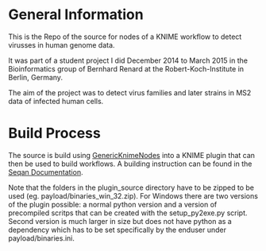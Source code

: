 # General Information

This is the Repo of the source for nodes of a KNIME workflow to detect virusses in human genome data.

It was part of a student project I did December 2014 to March 2015 in the Bioinformatics group of Bernhard Renard at the Robert-Koch-Institute in Berlin, Germany.

The aim of the project was to detect virus families and later strains in MS2 data of infected human cells.

# Build Process

The source is build using [GenericKnimeNodes](https://github.com/genericworkflownodes/GenericKnimeNodes) into a KNIME plugin that can then be used to build workflows. A building instruction can be found in the [Seqan Documentation](http://seqan.readthedocs.org/en/latest/HowTo/GenerateKnimeNodesExternalTools.html).

Note that the folders in the plugin_source directory have to be zipped to be used (eg. payload/binaries_win_32.zip). For Windows there are two versions of the plugin possible: a normal python version and a version of precompiled scritps that can be created with the setup_py2exe.py script. Second version is much larger in size but does not have python as a dependency which has to be set specifically by the enduser under payload/binaries.ini.